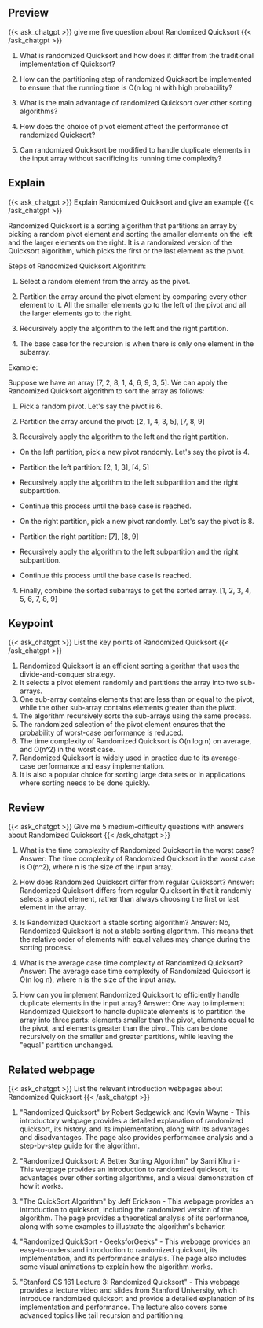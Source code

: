 ## Preview
{{< ask_chatgpt >}}
give me five question about Randomized Quicksort
{{< /ask_chatgpt >}}



1. What is randomized Quicksort and how does it differ from the traditional implementation of Quicksort?

2. How can the partitioning step of randomized Quicksort be implemented to ensure that the running time is O(n log n) with high probability?

3. What is the main advantage of randomized Quicksort over other sorting algorithms?

4. How does the choice of pivot element affect the performance of randomized Quicksort?

5. Can randomized Quicksort be modified to handle duplicate elements in the input array without sacrificing its running time complexity?   

## Explain
{{< ask_chatgpt >}}
Explain Randomized Quicksort and give an example
{{< /ask_chatgpt >}}



Randomized Quicksort is a sorting algorithm that partitions an array by picking a random pivot element and sorting the smaller elements on the left and the larger elements on the right. It is a randomized version of the Quicksort algorithm, which picks the first or the last element as the pivot.

Steps of Randomized Quicksort Algorithm:

1. Select a random element from the array as the pivot.

2. Partition the array around the pivot element by comparing every other element to it. All the smaller elements go to the left of the pivot and all the larger elements go to the right.

3. Recursively apply the algorithm to the left and the right partition.

4. The base case for the recursion is when there is only one element in the subarray.

Example:

Suppose we have an array [7, 2, 8, 1, 4, 6, 9, 3, 5]. We can apply the Randomized Quicksort algorithm to sort the array as follows:

1. Pick a random pivot. Let's say the pivot is 6.

2. Partition the array around the pivot: [2, 1, 4, 3, 5], [7, 8, 9]

3. Recursively apply the algorithm to the left and the right partition.

- On the left partition, pick a new pivot randomly. Let's say the pivot is 4.
- Partition the left partition: [2, 1, 3], [4, 5]
- Recursively apply the algorithm to the left subpartition and the right subpartition.
- Continue this process until the base case is reached.

- On the right partition, pick a new pivot randomly. Let's say the pivot is 8.
- Partition the right partition: [7], [8, 9]
- Recursively apply the algorithm to the left subpartition and the right subpartition.
- Continue this process until the base case is reached.

4. Finally, combine the sorted subarrays to get the sorted array. [1, 2, 3, 4, 5, 6, 7, 8, 9]   

## Keypoint
{{< ask_chatgpt >}}
List the key points of Randomized Quicksort
{{< /ask_chatgpt >}}



1. Randomized Quicksort is an efficient sorting algorithm that uses the divide-and-conquer strategy.
2. It selects a pivot element randomly and partitions the array into two sub-arrays.
3. One sub-array contains elements that are less than or equal to the pivot, while the other sub-array contains elements greater than the pivot.
4. The algorithm recursively sorts the sub-arrays using the same process.
5. The randomized selection of the pivot element ensures that the probability of worst-case performance is reduced.
6. The time complexity of Randomized Quicksort is O(n log n) on average, and O(n^2) in the worst case.
7. Randomized Quicksort is widely used in practice due to its average-case performance and easy implementation.
8. It is also a popular choice for sorting large data sets or in applications where sorting needs to be done quickly.   

## Review
{{< ask_chatgpt >}}
Give me 5 medium-difficulty questions with answers about Randomized Quicksort
{{< /ask_chatgpt >}}



1. What is the time complexity of Randomized Quicksort in the worst case?
Answer: The time complexity of Randomized Quicksort in the worst case is O(n^2), where n is the size of the input array.

2. How does Randomized Quicksort differ from regular Quicksort?
Answer: Randomized Quicksort differs from regular Quicksort in that it randomly selects a pivot element, rather than always choosing the first or last element in the array.

3. Is Randomized Quicksort a stable sorting algorithm?
Answer: No, Randomized Quicksort is not a stable sorting algorithm. This means that the relative order of elements with equal values may change during the sorting process.

4. What is the average case time complexity of Randomized Quicksort?
Answer: The average case time complexity of Randomized Quicksort is O(n log n), where n is the size of the input array.

5. How can you implement Randomized Quicksort to efficiently handle duplicate elements in the input array?
Answer: One way to implement Randomized Quicksort to handle duplicate elements is to partition the array into three parts: elements smaller than the pivot, elements equal to the pivot, and elements greater than the pivot. This can be done recursively on the smaller and greater partitions, while leaving the "equal" partition unchanged.   

## Related webpage
{{< ask_chatgpt >}}
List the relevant introduction webpages about Randomized Quicksort
{{< /ask_chatgpt >}}



1. "Randomized Quicksort" by Robert Sedgewick and Kevin Wayne - This introductory webpage provides a detailed explanation of randomized quicksort, its history, and its implementation, along with its advantages and disadvantages. The page also provides performance analysis and a step-by-step guide for the algorithm.

2. "Randomized Quicksort: A Better Sorting Algorithm" by Sami Khuri - This webpage provides an introduction to randomized quicksort, its advantages over other sorting algorithms, and a visual demonstration of how it works.

3. "The QuickSort Algorithm" by Jeff Erickson - This webpage provides an introduction to quicksort, including the randomized version of the algorithm. The page provides a theoretical analysis of its performance, along with some examples to illustrate the algorithm's behavior.

4. "Randomized QuickSort - GeeksforGeeks" - This webpage provides an easy-to-understand introduction to randomized quicksort, its implementation, and its performance analysis. The page also includes some visual animations to explain how the algorithm works.

5. "Stanford CS 161 Lecture 3: Randomized Quicksort" - This webpage provides a lecture video and slides from Stanford University, which introduce randomized quicksort and provide a detailed explanation of its implementation and performance. The lecture also covers some advanced topics like tail recursion and partitioning.   


